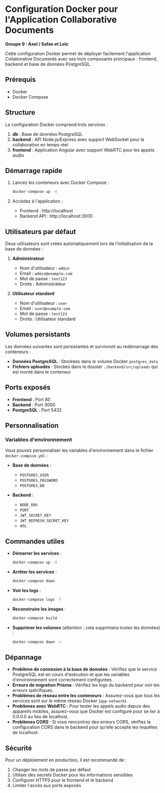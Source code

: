 # Configuration Docker pour l'Application Collaborative Documents

**Groupe 9 : Axel / Safae et Loïc**

Cette configuration Docker permet de déployer facilement l'application Collaborative Documents avec ses trois composants principaux : frontend, backend et base de données PostgreSQL.

## Prérequis

- Docker
- Docker Compose

## Structure

La configuration Docker comprend trois services :

1. **db** : Base de données PostgreSQL
2. **backend** : API Node.js/Express avec support WebSocket pour la collaboration en temps réel
3. **frontend** : Application Angular avec support WebRTC pour les appels audio

## Démarrage rapide

1. Lancez les conteneurs avec Docker Compose :
   ```bash
   docker-compose up -d
   ```

2. Accédez à l'application :
   - Frontend : http://localhost
   - Backend API : http://localhost:3000

## Utilisateurs par défaut

Deux utilisateurs sont créés automatiquement lors de l'initialisation de la base de données :

1. **Administrateur**
   - Nom d'utilisateur : `admin`
   - Email : `admin@example.com`
   - Mot de passe : `test123`
   - Droits : Administrateur

2. **Utilisateur standard**
   - Nom d'utilisateur : `user`
   - Email : `user@example.com`
   - Mot de passe : `test123`
   - Droits : Utilisateur standard

## Volumes persistants

Les données suivantes sont persistantes et survivront au redémarrage des conteneurs :

- **Données PostgreSQL** : Stockées dans le volume Docker `postgres_data`
- **Fichiers uploadés** : Stockés dans le dossier `./backend/src/uploads` qui est monté dans le conteneur

## Ports exposés

- **Frontend** : Port 80
- **Backend** : Port 3000
- **PostgreSQL** : Port 5432

## Personnalisation

### Variables d'environnement

Vous pouvez personnaliser les variables d'environnement dans le fichier `docker-compose.yml` :

- **Base de données** :
  - `POSTGRES_USER`
  - `POSTGRES_PASSWORD`
  - `POSTGRES_DB`

- **Backend** :
  - `NODE_ENV`
  - `PORT`
  - `JWT_SECRET_KEY`
  - `JWT_REFRESH_SECRET_KEY`
  - etc.

## Commandes utiles

- **Démarrer les services** :
  ```bash
  docker-compose up -d
  ```

- **Arrêter les services** :
  ```bash
  docker-compose down
  ```

- **Voir les logs** :
  ```bash
  docker-compose logs -f
  ```

- **Reconstruire les images** :
  ```bash
  docker-compose build
  ```

- **Supprimer les volumes** (attention : cela supprimera toutes les données) :
  ```bash
  docker-compose down -v
  ```

## Dépannage

- **Problème de connexion à la base de données** : Vérifiez que le service PostgreSQL est en cours d'exécution et que les variables d'environnement sont correctement configurées.
- **Erreurs de migration Prisma** : Vérifiez les logs du backend pour voir les erreurs spécifiques.
- **Problèmes de réseau entre les conteneurs** : Assurez-vous que tous les services sont sur le même réseau Docker (`app-network`).
- **Problèmes avec WebRTC** : Pour tester les appels audio depuis des appareils mobiles, assurez-vous que Docker est configuré pour se lier à 0.0.0.0 au lieu de localhost.
- **Problèmes CORS** : Si vous rencontrez des erreurs CORS, vérifiez la configuration CORS dans le backend pour qu'elle accepte les requêtes de localhost.

## Sécurité

Pour un déploiement en production, il est recommandé de :

1. Changer les mots de passe par défaut
2. Utiliser des secrets Docker pour les informations sensibles
3. Configurer HTTPS pour le frontend et le backend
4. Limiter l'accès aux ports exposés
